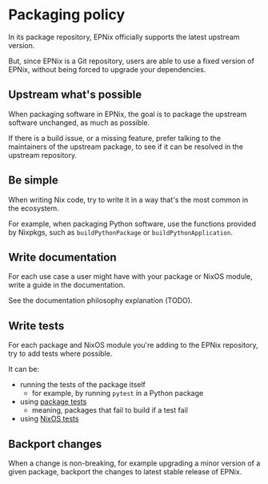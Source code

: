 # Packaging policy

In its package repository,
EPNix officially supports the latest upstream version.

But,
since EPNix is a Git repository,
users are able to use a fixed version of EPNix,
without being forced to upgrade your dependencies.

## Upstream what's possible

When packaging software in EPNix,
the goal is to package the upstream software unchanged,
as much as possible.

If there is a build issue,
or a missing feature,
prefer talking to the maintainers
of the upstream package,
to see if it can be resolved in the upstream repository.

## Be simple

When writing Nix code,
try to write it in a way that's the most common
in the ecosystem.

For example,
when packaging Python software,
use the functions provided by Nixpkgs,
such as `buildPythonPackage` or `buildPythonApplication`.

## Write documentation

For each use case a user might have with your package or NixOS module,
write a guide in the documentation.

See the documentation philosophy explanation (TODO).

## Write tests

For each package and NixOS module you're adding to the EPNix repository,
try to add tests where possible.

It can be:

-   running the tests of the package itself
    -   for example,
        by running `pytest` in a Python package
-   using [package tests]
    -   meaning,
        packages that fail to build if a test fail
-   using [NixOS tests]

## Backport changes

When a change is non-breaking,
for example upgrading a minor version of a given package,
backport the changes to latest stable release of EPNix.

  [package tests]: https://github.com/NixOS/nixpkgs/blob/master/pkgs/README.md#package-tests
  [NixOS tests]: https://nixos.org/manual/nixos/stable/#sec-nixos-tests
